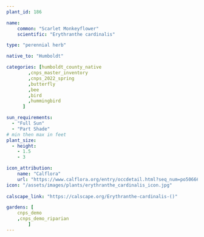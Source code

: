 ```yaml
---
plant_id: 186 

name: 
    common: "Scarlet Monkeyflower" 
    scientific: "Erythranthe cardinalis"  

type: "perennial herb"

native_to: "Humboldt"

categories: [humboldt_county_native
        ,cnps_master_inventory
        ,cnps_2022_spring
        ,butterfly
        ,bee
        ,bird
        ,hummingbird 
      ]

sun_requirements:
  - "Full Sun"
  - "Part Shade"
# min then max in feet
plant_size:
  - height: 
    - 1.5 
    - 3

icon_attribution: 
    name: "Calflora"
    url: "https://www.calflora.org/entry/occdetail.html?seq_num=po50666"
icon: "/assets/images/plants/erythranthe_cardinalis_icon.jpg"
 
calscape_link: "https://calscape.org/Erythranthe-cardinalis-()"

gardens: [
    cnps_demo
    ,cnps_demo_riparian
        ]
---
```

